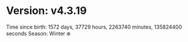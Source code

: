 # Version: v4.3.19
Time since birth: 1572 days, 37729 hours, 2263740 minutes, 135824400 seconds
Season: Winter ❄️
